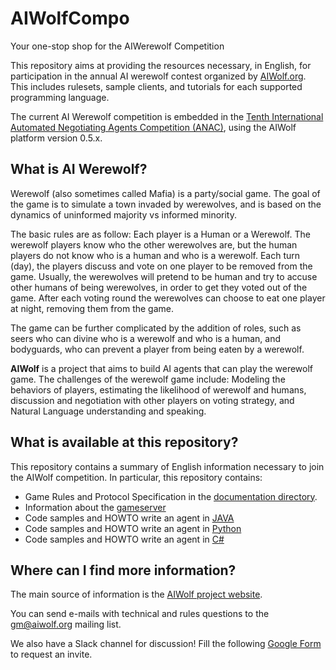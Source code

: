 # AIWolfCompo
Your one-stop shop for the AIWerewolf Competition

This repository aims at providing the resources necessary, in English,
for participation in the annual AI werewolf contest organized by
[AIWolf.org](http://aiwolf.org). This includes rulesets, sample clients,
and tutorials for each supported programming language.

The current AI Werewolf competition is embedded in the [Tenth International
Automated Negotiating Agents Competition
(ANAC)](http://web.tuat.ac.jp/~katfuji/ANAC2019/), using the AIWolf platform
version 0.5.x.

## What is AI Werewolf?
Werewolf (also sometimes called Mafia) is a party/social game. The goal
of the game is to simulate a town invaded by werewolves, and is based
on the dynamics of uninformed majority vs informed minority.

The basic rules are as follow: Each player is a Human or a Werewolf. The
werewolf players know who the other werewolves are, but the human players do not
know who is a human and who is a werewolf. Each turn (day), the players discuss
and vote on one player to be removed from the game. Usually, the werewolves will
pretend to be human and try to accuse other humans of being werewolves, in order
to get they voted out of the game. After each voting round the werewolves
can choose to eat one player at night, removing them from the game.

The game can be further complicated by the addition of roles, such as
seers who can divine who is a werewolf and who is a human, and bodyguards,
who can prevent a player from being eaten by a werewolf.

**AIWolf** is a project that aims to build AI agents that can play the
werewolf game. The challenges of the werewolf game include: Modeling the
behaviors of players, estimating the likelihood of werewolf and humans,
discussion and negotiation with other players on voting strategy, and
Natural Language understanding and speaking.

## What is available at this repository?

This repository contains a summary of English information necessary to join
the AIWolf competition. In particular, this repository contains:

- Game Rules and Protocol Specification in the [documentation directory](/docs).
- Information about the [gameserver](/server)
- Code samples and HOWTO write an agent in [JAVA](/client-java)
- Code samples and HOWTO write an agent in [Python](/client-python)
- Code samples and HOWTO write an agent in [C#](/client-c)

## Where can I find more information?

The main source of information is the [AIWolf project
website](http://aiwolf.org/en).

You can send e-mails with technical and rules questions to the
[gm@aiwolf.org](mailto:gm@aiwolf.org) mailing list.

We also have a Slack channel for discussion! Fill the following
[Google Form](https://goo.gl/forms/VIXeJXvwg9YN4rHF3) to request an invite.
